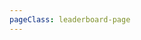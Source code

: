 ```yaml
---
pageClass: leaderboard-page
---
```


<v-app>
<v-content>
<Leaderboard
  challenge-id="39"
  by-team-default
/>
</v-content>
</v-app>

<style lang="stylus">
  .leaderboard-page
    .theme-default-content
      max-width none !important
</style>
